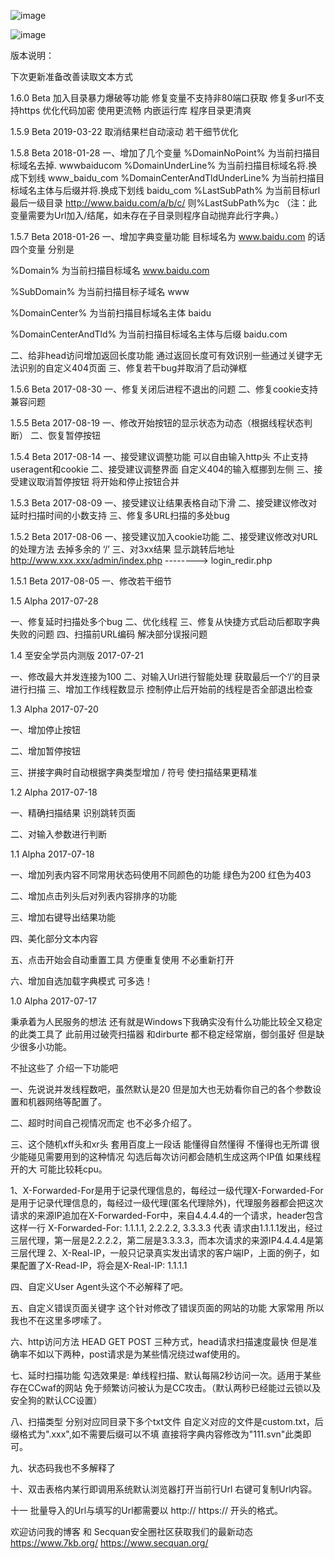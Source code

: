 ![image](https://github.com/7kbstorm/7kbscan-WebPathBrute/blob/master/1.png?raw=true)

![image](https://github.com/7kbstorm/7kbscan-WebPathBrute/blob/master/2.png?raw=true)






版本说明：

下次更新准备改善读取文本方式

1.6.0 Beta
加入目录暴力爆破等功能
修复变量不支持非80端口获取
修复多url不支持https
优化代码加密 使用更流畅
内嵌运行库 程序目录更清爽


1.5.9 Beta 2019-03-22
取消结果栏自动滚动
若干细节优化

1.5.8 Beta 2018-01-28
一、增加了几个变量
%DomainNoPoint%        为当前扫描目标域名去掉.   wwwbaiducom
%DomainUnderLine%       为当前扫描目标域名将.换成下划线  www_baidu_com
%DomainCenterAndTldUnderLine% 为当前扫描目标域名主体与后缀并将.换成下划线 baidu_com
%LastSubPath% 为当前目标url最后一级目录   http://www.baidu.com/a/b/c/ 则%LastSubPath%为c （注：此变量需要为Url加入/结尾，如未存在子目录则程序自动抛弃此行字典。）

1.5.7 Beta 2018-01-26
一、增加字典变量功能
目标域名为 www.baidu.com 的话
 四个变量
分别是 

%Domain%             为当前扫描目标域名     www.baidu.com 

%SubDomain%           为当前扫描目标子域名    www

%DomainCenter%         为当前扫描目标域名主体   baidu

%DomainCenterAndTld%    为当前扫描目标域名主体与后缀  baidu.com

二、给非head访问增加返回长度功能 通过返回长度可有效识别一些通过关键字无法识别的自定义404页面
三、修复若干bug并取消了启动弹框

1.5.6 Beta 2017-08-30
一、修复关闭后进程不退出的问题
二、修复cookie支持兼容问题


1.5.5 Beta 2017-08-19
一、修改开始按钮的显示状态为动态（根据线程状态判断）
二、恢复暂停按钮

1.5.4 Beta 2017-08-14
一、接受建议调整功能 可以自由输入http头 不止支持useragent和cookie
二、接受建议调整界面 自定义404的输入框挪到左侧
三、接受建议取消暂停按钮 将开始和停止按钮合并

1.5.3 Beta 2017-08-09
一、接受建议让结果表格自动下滑
二、接受建议修改对延时扫描时间的小数支持
三、修复多URL扫描的多处bug


1.5.2 Beta 2017-08-06
一、接受建议加入cookie功能
二、接受建议修改对URL的处理方法 去掉多余的 ‘/’
三、对3xx结果 显示跳转后地址 http://www.xxx.xxx/admin/index.php  --------> login_redir.php

1.5.1 Beta 2017-08-05
一、修改若干细节

1.5 Alpha 2017-07-28

一、修复延时扫描处多个bug
二、优化线程
三、修复从快捷方式启动后都取字典失败的问题
四、扫描前URL编码 解决部分误报问题

1.4 至安全学员内测版 2017-07-21

一、修改最大并发连接为100
二、对输入Url进行智能处理 获取最后一个‘/’的目录进行扫描
三、增加工作线程数显示 控制停止后开始前的线程是否全部退出检查

1.3 Alpha 2017-07-20

一、增加停止按钮

二、增加暂停按钮

三、拼接字典时自动根据字典类型增加 / 符号 使扫描结果更精准

1.2 Alpha 2017-07-18

一、精确扫描结果 识别跳转页面

二、对输入参数进行判断

1.1 Alpha 2017-07-18

一、增加列表内容不同常用状态码使用不同颜色的功能 绿色为200 红色为403

二、增加点击列头后对列表内容排序的功能

三、增加右键导出结果功能

四、美化部分文本内容

五、点击开始会自动重置工具 方便重复使用 不必重新打开

六、增加自选加载字典模式 可多选！

1.0 Alpha 2017-07-17

秉承着为人民服务的想法 还有就是Windows下我确实没有什么功能比较全又稳定的此类工具了 此前用过破壳扫描器 和dirburte 都不稳定经常崩，御剑虽好 但是缺少很多小功能。

不扯这些了 介绍一下功能吧

一、先说说并发线程数吧，虽然默认是20 但是加大也无妨看你自己的各个参数设置和机器网络等配置了。

二、超时时间自己视情况而定 也不必多介绍了。

三、这个随机xff头和xr头 套用百度上一段话 能懂得自然懂得 不懂得也无所谓 很少能碰见需要用到的这种情况 勾选后每次访问都会随机生成这两个IP值 如果线程开的大 可能比较耗cpu。

1、X-Forwarded-For是用于记录代理信息的，每经过一级代理X-Forwarded-For是用于记录代理信息的，每经过一级代理(匿名代理除外)，代理服务器都会把这次请求的来源IP追加在X-Forwarded-For中，来自4.4.4.4的一个请求，header包含这样一行 X-Forwarded-For: 1.1.1.1, 2.2.2.2, 3.3.3.3 代表 请求由1.1.1.1发出，经过三层代理，第一层是2.2.2.2，第二层是3.3.3.3，而本次请求的来源IP4.4.4.4是第三层代理
2、X-Real-IP，一般只记录真实发出请求的客户端IP，上面的例子，如果配置了X-Read-IP，将会是X-Real-IP: 1.1.1.1

四、自定义User Agent头这个不必解释了吧。

五、自定义错误页面关键字 这个针对修改了错误页面的网站的功能 大家常用 所以我也不在这里多啰嗦了。

六、http访问方法 HEAD GET POST 三种方式，head请求扫描速度最快 但是准确率不如以下两种，post请求是为某些情况绕过waf使用的。

七、延时扫描功能 勾选效果是: 单线程扫描、默认每隔2秒访问一次。适用于某些存在CCwaf的网站 免于频繁访问被认为是CC攻击。（默认两秒已经能过云锁以及安全狗的默认CC设置）

八、扫描类型 分别对应同目录下多个txt文件 自定义对应的文件是custom.txt，后缀格式为".xxx",如不需要后缀可以不填 直接将字典内容修改为"111.svn"此类即可。

九、状态码我也不多解释了

十、双击表格内某行即调用系统默认浏览器打开当前行Url 右键可复制Url内容。

十一 批量导入的Url与填写的Url都需要以 http:// https:// 开头的格式。


欢迎访问我的博客 和 Secquan安全圈社区获取我们的最新动态
https://www.7kb.org/ https://www.secquan.org/
